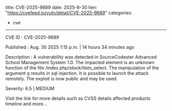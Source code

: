  
title: CVE-2025-9689
date: 2025-8-30
lien: "https://cvefeed.io/vuln/detail/CVE-2025-9689"
categories:
  - cve
---

CVE ID : CVE-2025-9689

Published :  Aug. 30
2025
1:15 p.m. | 14 hours
34 minutes ago

Description : A vulnerability was detected in SourceCodester Advanced School Management System 1.0. The impacted element is an unknown function of the file /index.php/stock/item_select. The manipulation of the argument q results in sql injection. It is possible to launch the attack remotely. The exploit is now public and may be used.

Severity: 6.5 | MEDIUM

Visit the link for more details
such as CVSS details
affected products
timeline
and more...
